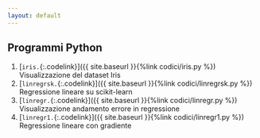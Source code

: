 ```yaml
---
layout: default
---
```


## Programmi Python

1. [`iris.`{:.codelink}]({{ site.baseurl }}{%link codici/iris.py %}) Visualizzazione del dataset Iris
1. [`linregrsk.`{:.codelink}]({{ site.baseurl }}{%link codici/linregrsk.py %}) Regressione lineare su scikit-learn
1. [`linregr.`{:.codelink}]({{ site.baseurl }}{%link codici/linregr.py %}) Visualizzazione andamento errore in regressione
1. [`linregr1.`{:.codelink}]({{ site.baseurl }}{%link codici/linregr1.py %}) Regressione lineare con gradiente




